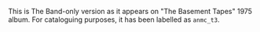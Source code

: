 This is The Band-only version as it appears on "The Basement Tapes" 1975 album. For cataloguing purposes, it has been labelled as `anmc_t3`.
